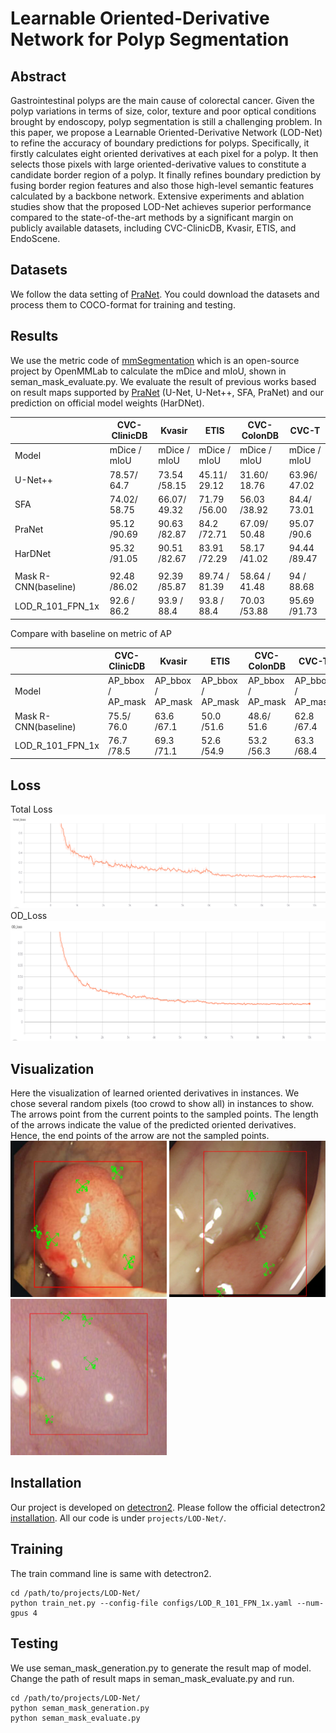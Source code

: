 # Learnable Oriented-Derivative Network for Polyp Segmentation

## Abstract

Gastrointestinal polyps are the main cause of colorectal cancer.  Given the polyp variations in terms of size, color, texture and poor optical conditions brought by endoscopy, polyp segmentation is still a challenging problem. In this paper, we propose a Learnable Oriented-Derivative Network (LOD-Net) to refine the accuracy of boundary predictions for polyps. Specifically, it firstly calculates eight oriented derivatives at each pixel for a polyp. It then selects those pixels with large oriented-derivative values to constitute a candidate border region of a polyp. It finally refines boundary prediction by fusing border region features and also those high-level semantic features calculated by a backbone network. Extensive experiments and ablation studies show that the proposed LOD-Net achieves superior performance compared to the state-of-the-art methods by a significant margin on publicly available datasets, including CVC-ClinicDB, Kvasir, ETIS, and EndoScene. 




## Datasets

We follow the data setting of [PraNet](https://github.com/DengPingFan/PraNet). You could download the datasets and process them to COCO-format for training and testing.

## Results
We use the metric code of [mmSegmentation](https://github.com/open-mmlab/mmsegmentation) which is an open-source project by OpenMMLab to calculate the mDice and mIoU, shown in seman_mask_evaluate.py. We evaluate the result of previous works based on result maps supported by [PraNet](https://github.com/DengPingFan/PraNet) (U-Net, U-Net++, SFA, PraNet) and our prediction on official model weights (HarDNet). 


|                     |CVC-ClinicDB  |       Kvasir   |        ETIS    |  CVC-ColonDB    |     CVC-T   |
|---------------------|--------------------|-----------------------------|----|----------------|----------|
|Model                |  mDice    /  mIoU   |  mDice   /  mIoU   |  mDice   /  mIoU  |  mDice   /  mIoU  |  mDice   /  mIoU   |
|U-Net++	|78.57/	64.7	|73.54	/58.15|	45.11/	29.12|	31.60/	18.76	|63.96/	47.02|
|SFA	|74.02/	58.75|	66.07/	49.32	|71.79	/56.00|	56.03	/38.92	|84.4/	73.01|
|PraNet	|95.12	/90.69|	90.63	/82.87	|84.2	/72.71|	67.09/	50.48|	95.07	/90.6|
|HarDNet|	95.32	/91.05|	90.51	/82.67|	83.91	/72.29|	58.17	/41.02	|94.44	/89.47|
|                   |                     |                     |                    | |                     |
|Mask R-CNN(baseline)|	92.48	/86.02	|  92.39	/85.87	|  89.74 / 81.39 |	58.64 /	41.48 |	94	/ 88.68        |
| LOD_R_101_FPN_1x    |   92.6   /  86.2   |   93.9   /   88.4  |   93.8   /   88.4  |   70.03	/53.88 |	95.69	/91.73|

Compare with baseline on metric of AP

|                     |CVC-ClinicDB  |       Kvasir   |        ETIS    |  CVC-ColonDB    |     CVC-T   |
|---------------------|--------------------|-----------------------------|----|----------------|----------|
|Model                |  AP_bbox   /  AP_mask   | AP_bbox   /  AP_mask    |  AP_bbox   /  AP_mask   |  AP_bbox   /  AP_mask   |  AP_bbox   /  AP_mask    |
| Mask R-CNN(baseline)	|75.5/	76.0	|63.6	/67.1	|50.0	/51.6|	48.6/	51.6|	62.8	/67.4 |
|LOD_R_101_FPN_1x|	76.7	/78.5|	69.3	/71.1|	52.6	/54.9	|53.2	/56.3|	63.3	/68.4|

## Loss
Total Loss
![image](https://github.com/midsdsy/LOD-Net/blob/master/imgs/total_loss.png)
OD_Loss
![image](https://github.com/midsdsy/LOD-Net/blob/master/imgs/od_loss.png)

## Visualization 
Here the visualization of learned oriented derivatives in instances. We chose several random pixels (too crowd to show all) in instances to show. The arrows point from the current points to the sampled points. The length of the arrows indicate the value of the predicted oriented derivatives. Hence, the end points of the arrow are not the sampled points.
<img width="250" height="250" src="https://github.com/midsdsy/LOD-Net/blob/master/imgs/01.png"/>
<img width="250" height="250" src="https://github.com/midsdsy/LOD-Net/blob/master/imgs/02.png"/>
<img width="250" height="250" src="https://github.com/midsdsy/LOD-Net/blob/master/imgs/03.png"/>


## Installation

Our project is developed on [detectron2](https://github.com/facebookresearch/detectron2). Please follow the official detectron2 [installation](https://github.com/facebookresearch/detectron2/blob/master/INSTALL.md). All our code is under `projects/LOD-Net/`. 

## Training
The train command line is same with detectron2.
```
cd /path/to/projects/LOD-Net/
python train_net.py --config-file configs/LOD_R_101_FPN_1x.yaml --num-gpus 4
```

## Testing
We use seman_mask_generation.py to generate the result map of model. Change the path of result maps in seman_mask_evaluate.py and run.
```
cd /path/to/projects/LOD-Net/
python seman_mask_generation.py
python seman_mask_evaluate.py
```
